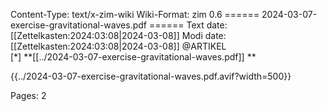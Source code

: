 Content-Type: text/x-zim-wiki
Wiki-Format: zim 0.6
====== 2024-03-07-exercise-gravitational-waves.pdf ======
Text date: [[Zettelkasten:2024:03:08|2024-03-08]] Modi date: [[Zettelkasten:2024:03:08|2024-03-08]]
@ARTIKEL  
[*] **[[../2024-03-07-exercise-gravitational-waves.pdf]] **



{{../2024-03-07-exercise-gravitational-waves.pdf.avif?width=500}}

Pages:           2


